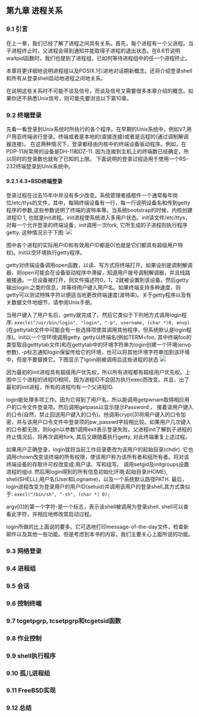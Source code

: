 ## 第九章 进程关系

### 9.1 引言
  在上一章，我们已经了解了进程之间具有关系。首先，每个进程有一个父进程。当子进程终止时，父进程会得到通知并能取得子进程的退出状态。在8.6节说明waitpid函数时，我们也提到了进程组，已如何等待进程组中的任一个进程终止。
  
  本章将更详细地说明进程组以及POSIX.1引进地对话期新概念。还将介绍登录shell和所有从登录shell启动地进程之间地关系。
  
  在说明这些关系时不可能不谈及信号，而谈及信号又需要很多本章介绍的概念。如果你还不熟悉Unix信号，则可能先要浏览以下第10章。

### 9.2 终端登录
  先看一看登录到Unix系统时所执行的各个程序。在早期的Unix系统中，例如V7,用户用亚终端进行登录。终端或者是本地的(直接连接)或者是远程的(通过调制解调器连接)。 在这两种情况下，登录都经由内核中的终端设备驱动程序。例如，在PDP-11尚常用的设备是DH-11和DZ-11. 因为连接到主机上的终端数已经确定，所以同时的登录数也就有了已知的上限。 下面说明的登录过程适用于使用一个RS-232终端登录到Unix系统中。

#### 9.2.1 4.3+BSD终端登录
  登录过程在过去15年中并没有多少改变。系统管理者插棍件一个通常每年岗位/etc/ttys的文件，其中，每隔终端设备有一行，每一行说明设备名和传到getty程序的参数,这些参数说明了终端的波特率等。当系统bootstrap的时候，内核创建进程ID 1, 也就是init进程。init进程使系统进入多用户状态。init读文件/etc/ttys，对每一个允许登录的终端设备，init调用一次fork, 它所生成的子进程则执行程序getty. 这种情况示于下图:
  ![](https://github.com/walkerqiao/walkman/blob/master/images/APUE/init_fork_getty.png)
  
  图中各个进程的实际用户ID和有效用户ID都是0(也就是它们都具有超级用户特权)。init以空环境执行getty程序。
  
  getty对终端设备调用open函数，以读、写方式将终端打开。如果设别是调制解调器，则open可能会在设备驱动程序中滞留，知道用户拨号调制解调器，并且线路被接通。一旦设备被打开，则文件描述符0，1，2就被设置到该设备。然后getty输出login:之类的信息，并等待用户键入用户名。如果终端支持多种速度，则getty可以测试特殊字符以便适当地更改终端速度(波特率)。关于getty程序以及有关数据文件地细节，请参阅Unix手册。
  
  当用户键入了用户名后，getty就完成了。然后它类似于下列地方式调用login程序:
  `execle("/usr/bin/login", "login", "-p", username, (char *)0, envp)`
  (在gettytab文件中可能会有一些选择项使其调用其他程序，但系统默认是login程序)。init以一个空环境调用getty. getty以终端名(例如TERM=foo, 其中终端foo的类型取自getttytab文件)和在gettytab中的环境字符串为login创建一个环境(envp参数). -p标志通知login保留传给它的环境，也可以将其他环境字符串加到该环境中，但是不要替换它。下图显示了lgoin刚被调用后这些进程的状态
  ![](https://github.com/walkerqiao/walkman/blob/master/images/APUE/init_login_status.png)
  
  因为最初的init进程具有超级用户优先权，所以所有进程都有超级用户优先权。上图中三个进程的进程ID相同，因为进程ID不会因为执行exec而改变。并且，出了最初的init进程，所有的进程均有一个父进程ID.
  
  login能处理多项工作。因为它得到了用户名，所以能调用getpwnam取得相应用户的口令文件登录项。然后调用getpass以显示提示Password:， 接着读用户键入的口令(自然，禁止回送用户键入的口令)。他调用crypt(3)将用户键入的口令加密，并与该用户口令文件中登录项的pw_passwd字段相比较。如果用户几次键入的口令都无效，则login以参数1调用exit表示登录失败。父进程init了解到子进程的终止情况后，将再次调用fork, 其后又跟随着执行getty, 对此终端重复上述过程。
  
  如果用户正确登录，login就将当前工作目录更改为该用户的起始目录(chdir). 它也调用chown改变该终端的所有权限，使该用户称为该所有者和组所有者。将对该终端设备的存取许可权改变成:用户读、写和组写。 调用setgid及initgroups设置进程的组id. 然后用login得到的所有信息初始化环境:起始目录(HOME), shell(SHELL),用户名(User和Logname)，以及一个系统默认路径PATH. 最后，login进程改变为登录用户的用户ID(setuid)并调用该用户的登录shell,其方式类似于:
  `execl("/bin/sh", "-sh", (char *) 0);`
  
  argv[0]的第一个字符-是一个标志，表示该shell被调用为登录shell. shell可以查看此字符，并相应地修改其启动过程。
  
  login所做的比上面说的要多。它可选地打印message-of-the-day文件，检查新邮件以及其他一些功能。但是考虑到本书的内容，我们主要关心上面所说的功能。
  
  

### 9.3 网络登录
  

### 9.4 进程组

### 9.5 会话

### 9.6 控制终端

### 9.7 tcgetpgrp, tcsetpgrp和tcgetsid函数

### 9.8 作业控制

### 9.9 shell执行程序

### 9.10 孤儿进程组

### 9.11 FreeBSD实现

### 9.12 总结
